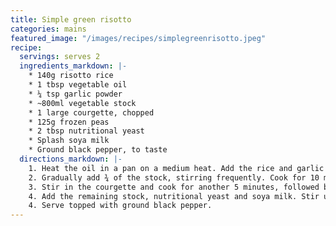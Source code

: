 ```yaml
---
title: Simple green risotto
categories: mains
featured_image: "/images/recipes/simplegreenrisotto.jpeg"
recipe:
  servings: serves 2
  ingredients_markdown: |-
    * 140g risotto rice
    * 1 tbsp vegetable oil
    * ¼ tsp garlic powder
    * ~800ml vegetable stock
    * 1 large courgette, chopped
    * 125g frozen peas
    * 2 tbsp nutritional yeast
    * Splash soya milk
    * Ground black pepper, to taste
  directions_markdown: |-
    1. Heat the oil in a pan on a medium heat. Add the rice and garlic powder, and cook for 1 minute.
    2. Gradually add ¾ of the stock, stirring frequently. Cook for 10 mins.
    3. Stir in the courgette and cook for another 5 minutes, followed by the peas.
    4. Add the remaining stock, nutritional yeast and soya milk. Stir until rice and vegetables are cooked and liquid is absorbed.
    4. Serve topped with ground black pepper.
---
```


